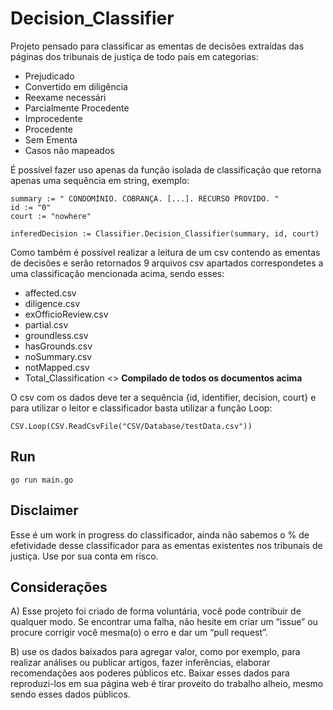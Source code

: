 # Decision_Classifier
Projeto pensado para classificar as ementas de decisões extraídas das páginas dos tribunais de justiça de todo país em categorias:

- Prejudicado
- Convertido em diligência
- Reexame necessári
- Parcialmente Procedente
- Improcedente
- Procedente
- Sem Ementa
- Casos não mapeados

É possível fazer uso apenas da função isolada de classificação que retorna apenas uma sequência em string, exemplo:

```
summary := " CONDOMÍNIO. COBRANÇA. [...]. RECURSO PROVIDO. "
id := "0"
court := "nowhere"

inferedDecision := Classifier.Decision_Classifier(summary, id, court)

```

Como também é possível realizar a leitura de um csv contendo as ementas de decisões e serão retornados 9 arquivos csv apartados correspondetes a uma classificação mencionada acima, sendo esses:

- affected.csv
- diligence.csv
- exOfficioReview.csv
- partial.csv 
- groundless.csv 
- hasGrounds.csv 
- noSummary.csv
- notMapped.csv 
- Total_Classification <> **Compilado de todos os documentos acima**

O csv com os dados deve ter a sequência {id, identifier, decision, court} e para utilizar o leitor e classificador basta utilizar a função Loop:

```
CSV.Loop(CSV.ReadCsvFile("CSV/Database/testData.csv"))
```

## Run
```go run main.go```

## Disclaimer
Esse é um work in progress do classificador, ainda não sabemos o % de efetividade desse classificador para as ementas existentes nos tribunais de justiça. Use por sua conta em risco.

## Considerações
A) Esse projeto foi criado de forma voluntária, você pode contribuir de qualquer modo. Se encontrar uma falha, não hesite em criar um “issue” ou  procure corrigir você mesma(o) o erro e dar um “pull request”.

B) use os dados baixados para agregar valor, como por exemplo, para realizar análises ou publicar artigos, fazer inferências, elaborar recomendações aos poderes públicos etc. Baixar esses dados para reproduzi-los em sua página web é tirar proveito do trabalho alheio, mesmo sendo esses dados públicos.
